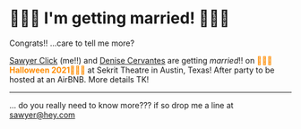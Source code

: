 # 🎉🎉🎉 I'm getting married! 🎉🎉🎉
Congrats!! ...care to tell me more?

[Sawyer Click](https://www.twitter.com/sawyerdabear) (me!!) and [Denise Cervantes](https://www.twitter.com/cervantesdenise) are getting <em>married</em>!! on <b style='color:DarkOrange'>🎃👻🎃Halloween 2021🎃👻🎃</b> at Sekrit Theatre in Austin, Texas! After party to be hosted at an AirBNB. More details TK!

<hr>

... do you really need to know more??? if so drop me a line at [sawyer@hey.com](mailto:sawyer@hey.com)